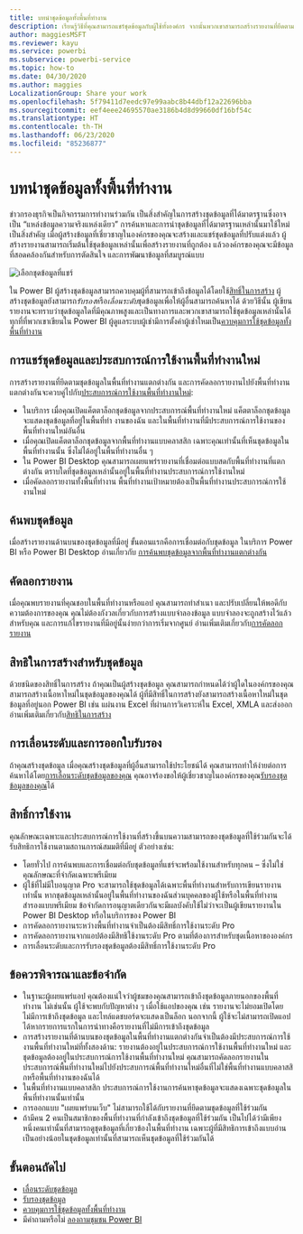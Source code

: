 ```yaml
---
title: บทนำชุดข้อมูลทั้งพื้นที่ทำงาน
description: เรียนรู้วิธีที่คุณสามารถแชร์ชุดข้อมูลกับผู้ใช้ทั้งองค์กร จากนั้นพวกเขาสามารถสร้างรายงานที่ยึดตามชุดข้อมูลของคุณในพื้นที่ทำงานของตนเอง
author: maggiesMSFT
ms.reviewer: kayu
ms.service: powerbi
ms.subservice: powerbi-service
ms.topic: how-to
ms.date: 04/30/2020
ms.author: maggies
LocalizationGroup: Share your work
ms.openlocfilehash: 5f79411d7eedc97e99aabc8b44dbf12a22696bba
ms.sourcegitcommit: eef4eee24695570ae3186b4d8d99660df16bf54c
ms.translationtype: HT
ms.contentlocale: th-TH
ms.lasthandoff: 06/23/2020
ms.locfileid: "85236877"
---
```

# <a name="intro-to-datasets-across-workspaces"></a>บทนำชุดข้อมูลทั้งพื้นที่ทำงาน

ข่าวกรองธุรกิจเป็นกิจกรรมการทำงานร่วมกัน เป็นสิ่งสำคัญในการสร้างชุดข้อมูลที่ได้มาตรฐานซึ่งอาจเป็น “แหล่งข้อมูลความจริงแหล่งเดียว” การค้นหาและการนำชุดข้อมูลที่ได้มาตรฐานเหล่านั้นมาใช้ใหม่เป็นสิ่งสำคัญ เมื่อผู้สร้างข้อมูลที่เชี่ยวชาญในองค์กรของคุณจะสร้างและแชร์ชุดข้อมูลที่ปรับแต่งแล้ว ผู้สร้างรายงานสามารถเริ่มต้นใช้ชุดข้อมูลเหล่านั้นเพื่อสร้างรายงานที่ถูกต้อง แล้วองค์กรของคุณจะมีข้อมูลที่สอดคล้องกันสำหรับการตัดสินใจ และการพัฒนาข้อมูลที่สมบูรณ์แบบ

![เลือกชุดข้อมูลที่แชร์](media/service-datasets-across-workspaces/power-bi-select-shared-dataset.png)

ใน Power BI ผู้สร้างชุดข้อมูลสามารถควบคุมผู้ที่สามารถเข้าถึงข้อมูลได้โดยใช้[สิทธิ์ในการสร้าง](service-datasets-build-permissions.md) ผู้สร้างชุดข้อมูลยังสามารถ*รับรอง*หรือ*เลื่อนระดับ*ชุดข้อมูลเพื่อให้ผู้อื่นสามารถค้นหาได้ ด้วยวิธีนั้น ผู้เขียนรายงานจะทราบว่าชุดข้อมูลใดที่มีคุณภาพสูงและเป็นทางการและพวกเขาสามารถใช้ชุดข้อมูลเหล่านั้นได้ทุกที่ที่พวกเขาเขียนใน Power BI ผู้ดูแลระบบผู้เช่ามีการตั้งค่าผู้เช่าใหมเป็น[ควบคุมการใช้ชุดข้อมูลทั้งพื้นที่ทำงาน](service-datasets-admin-across-workspaces.md)

## <a name="dataset-sharing-and-the-new-workspace-experience"></a>การแชร์ชุดข้อมูลและประสบการณ์การใช้งานพื้นที่ทำงานใหม่

การสร้างรายงานที่ยึดตามชุดข้อมูลในพื้นที่ทำงานแตกต่างกัน และการคัดลอกรายงานไปยังพื้นที่ทำงานแตกต่างกันจะควบคู่ไปกับ[ประสบการณ์การใช้งานพื้นที่ทำงานใหม่](../collaborate-share/service-create-the-new-workspaces.md):

- ในบริการ เมื่อคุณเปิดแค็ตตาล็อกชุดข้อมูลจากประสบการณ์พื้นที่ทำงานใหม่ แค็ตตาล็อกชุดข้อมูลจะแสดงชุดข้อมูลที่อยู่ในพื้นที่ทำ งานของฉัน และในพื้นที่ทำงานที่มีประสบการณ์การใช้งานของพื้นที่ทำงานใหม่อันอื่น 
- เมื่อคุณเปิดแค็ตตาล็อกชุดข้อมูลจากพื้นที่ทำงานแบบคลาสสิก เฉพาะคุณเท่านั้นที่เห็นชุดข้อมูลในพื้นที่ทำงานนั้น ซึ่งไม่ได้อยู่ในพื้นที่ทำงานอื่น ๆ
- ใน Power BI Desktop คุณสามารถเผยแพร่รายงานที่เชื่อมต่อแบบสดกับพื้นที่ทำงานที่แตกต่างกัน ตราบใดที่ชุดข้อมูลเหล่านั้นอยู่ในพื้นที่ทำงานประสบการณ์การใช้งานใหม่
- เมื่อคัดลอกรายงานทั้งพื้นที่ทำงาน พื้นที่ทำงานเป้าหมายต้องเป็นพื้นที่ทำงานประสบการณ์การใช้งานใหม่

## <a name="discover-datasets"></a>ค้นพบชุดข้อมูล

เมื่อสร้างรายงานด้านบนของชุดข้อมูลที่มีอยู่ ขั้นตอนแรกคือการเชื่อมต่อกับชุดข้อมูล ในบริการ Power BI หรือ Power BI Desktop อ่านเกี่ยวกับ [การค้นพบชุดข้อมูลจากพื้นที่ทำงานแตกต่างกัน](service-datasets-discover-across-workspaces.md)

## <a name="copy-a-report"></a>คัดลอกรายงาน

เมื่อคุณพบรายงานที่คุณชอบในพื้นที่ทำงานหรือแอป คุณสามารถทำสำเนา และปรับเปลี่ยนให้พอดีกับความต้องการของคุณ คุณไม่ต้องกังวลเกี่ยวกับการสร้างแบบจำลองข้อมูล แบบจำลองจะถูกสร้างไว้แล้วสำหรับคุณ และการแก้ไขรายงานที่มีอยู่นั้นง่ายกว่าการเริ่มจากศูนย์ อ่านเพิ่มเติมเกี่ยวกับ[การคัดลอกรายงาน](service-datasets-copy-reports.md)

## <a name="build-permission-for-datasets"></a>สิทธิในการสร้างสำหรับชุดข้อมูล

ด้วยชนิดของสิทธิ์ในการสร้าง ถ้าคุณเป็นผู้สร้างชุดข้อมูล คุณสามารถกำหนดได้ว่าผู้ใดในองค์กรของคุณสามารถสร้างเนื้อหาใหม่ในชุดข้อมูลของคุณได้ ผู้ที่มีสิทธิ์ในการสร้างยังสามารถสร้างเนื้อหาใหม่ในชุดข้อมูลที่อยู่นอก Power BI เช่น แผ่นงาน Excel ที่ผ่านการวิเคราะห์ใน Excel, XMLA และส่งออก อ่านเพิ่มเติมเกี่ยวกับ[สิทธิในการสร้าง](service-datasets-build-permissions.md)

## <a name="promotion-and-certification"></a>การเลื่อนระดับและการออกใบรับรอง

ถ้าคุณสร้างชุดข้อมูล เมื่อคุณสร้างชุดข้อมูลที่ผู้อื่นสามารถใช้ประโยชน์ได้ คุณสามารถทำให้ง่ายต่อการค้นหาได้โดย[การเลื่อนระดับชุดข้อมูลของคุณ](service-datasets-promote.md) คุณอาจร้องขอให้ผู้เชี่ยวชาญในองค์กรของคุณ[รับรองชุดข้อมูลของคุณ](service-datasets-certify.md)ได้

## <a name="licensing"></a>สิทธิ์การใช้งาน

คุณลักษณะเฉพาะและประสบการณ์การใช้งานที่สร้างขึ้นบนความสามารถของชุดข้อมูลที่ใช้ร่วมกันจะได้รับสิทธิการใช้งานตามสถานการณ์สมมติที่มีอยู่ ตัวอย่างเช่น:

- โดยทั่วไป การค้นพบและการเชื่อมต่อกับชุดข้อมูลที่แชร์จะพร้อมใช้งานสำหรับทุกคน – ซึ่งไม่ใช่คุณลักษณะที่จำกัดเฉพาะพรีเมียม
- ผู้ใช้ที่ไม่มีใบอนุญาต Pro จะสามารถใช้ชุดข้อมูลได้เฉพาะพื้นที่ทำงานสำหรับการเขียนรายงานเท่านั้น หากชุดข้อมูลเหล่านั้นอยู่ในพื้นที่ทำงานของฉันส่วนบุคคลของผู้ใช้หรือในพื้นที่ทำงานสำรองแบบพรีเมียม ข้อจำกัดการอนุญาตเดียวกันจะมีผลบังคับใช้ไม่ว่าจะเป็นผู้เขียนรายงานใน Power BI Desktop หรือในบริการของ Power BI
- การคัดลอกรายงานระหว่างพื้นที่ทำงานจำเป็นต้องมีสิทธิ์การใช้งานระดับ Pro
- การคัดลอกรายงานจากแอปต้องมีสิทธิใช้งานระดับ Pro ตามที่ต้องการสำหรับชุดเนื้อหาขององค์กร
- การเลื่อนระดับและการรับรองชุดข้อมูลต้องมีสิทธิ์การใช้งานระดับ Pro

## <a name="considerations-and-limitations"></a>ข้อควรพิจารณาและข้อจำกัด

- ในฐานะผู้เผยแพร่แอป คุณต้องแน่ใจว่าผู้ชมของคุณสามารถเข้าถึงชุดข้อมูลภายนอกของพื้นที่ทำงาน ไม่เช่นนั้น ผู้ใช้จะพบกับปัญหาต่าง ๆ เมื่อใช้แอปของคุณ เช่น รายงานจะไม่ยอมเปิดโดยไม่มีการเข้าถึงชุดข้อมูล และไทล์แดชบอร์ดจะแสดงเป็นล็อก นอกจากนี้ ผู้ใช้จะไม่สามารถเปิดแอปได้หากรายการแรกในการนำทางคือรายงานที่ไม่มีการเข้าถึงชุดข้อมูล
- การสร้างรายงานที่ด้านบนของชุดข้อมูลในพื้นที่ทำงานแตกต่างกันจำเป็นต้องมีประสบการณ์การใช้งานพื้นที่ทำงานใหม่ที่ทั้งสองด้าน: รายงานต้องอยู่ในประสบการณ์การใช้งานพื้นที่ทำงานใหม่ และชุดข้อมูลต้องอยู่ในประสบการณ์การใช้งานพื้นที่ทำงานใหม่ คุณสามารถคัดลอกรายงานในประสบการณ์พื้นที่ทำงานใหม่ไปยังประสบการณ์พื้นที่ทำงานใหม่อื่นที่ไม่ใช่พื้นที่ทำงานแบบคลาสสิกหรือพื้นที่ทำงานของฉันได้ 
- ในพื้นที่ทำงานแบบคลาสสิก ประสบการณ์การใช้งานการค้นหาชุดข้อมูลจะแสดงเฉพาะชุดข้อมูลในพื้นที่ทำงานนั้นเท่านั้น
- การออกแบบ "เผยแพร่บนเว็บ" ไม่สามารถใช้ได้กับรายงานที่ยึดตามชุดข้อมูลที่ใช้ร่วมกัน
- ถ้ามีคน 2 คนเป็นสมาชิกของพื้นที่ทำงานที่กำลังเข้าถึงชุดข้อมูลที่ใช้ร่วมกัน เป็นไปได้ว่ามีเพียงหนึ่งคนเท่านั้นที่สามารถดูชุดข้อมูลที่เกี่ยวข้องในพื้นที่ทำงาน เฉพาะผู้ที่มีสิทธิการเข้าถึงแบบอ่านเป็นอย่างน้อยในชุดข้อมูลเท่านั้นที่สามารถเห็นชุดข้อมูลที่ใช้ร่วมกันได้ 

## <a name="next-steps"></a>ขั้นตอนถัดไป

- [เลื่อนระดับชุดข้อมูล](service-datasets-promote.md)
- [รับรองชุดข้อมูล](service-datasets-certify.md)
- [ควบคุมการใช้ชุดข้อมูลทั้งพื้นที่ทำงาน](service-datasets-admin-across-workspaces.md)
- มีคำถามหรือไม่ [ลองถามชุมชน Power BI](https://community.powerbi.com/)
